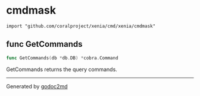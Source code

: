 
# cmdmask
    import "github.com/coralproject/xenia/cmd/xenia/cmdmask"






## func GetCommands
``` go
func GetCommands(db *db.DB) *cobra.Command
```
GetCommands returns the query commands.









- - -
Generated by [godoc2md](http://godoc.org/github.com/davecheney/godoc2md)